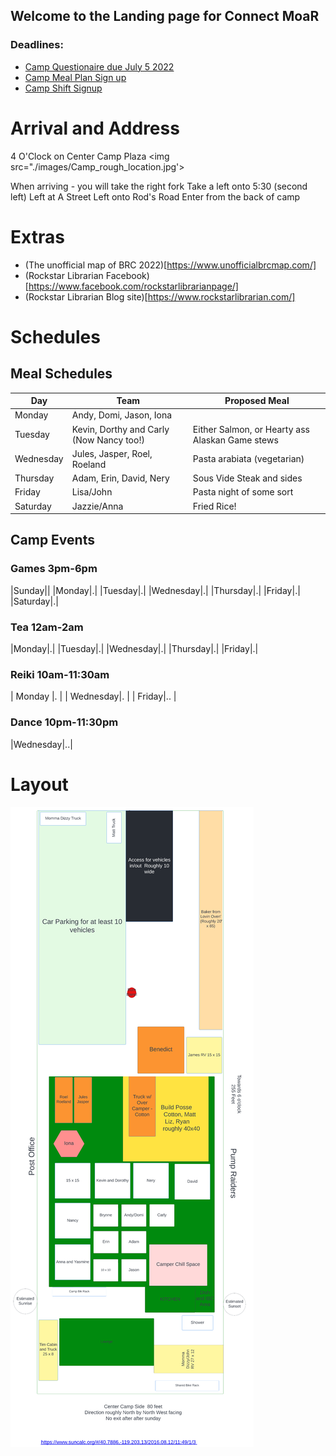 ## Welcome to the Landing page for Connect MoaR

### Deadlines:
* [Camp Questionaire due July 5 2022](https://forms.gle/hVggiE9id1CJw2H59) 
* [Camp Meal Plan Sign up](https://forms.gle/Gon5jkSN8AGf1JsM8)
* [Camp Shift Signup](https://forms.gle/haT4VcDZyxvidDFYA)

# Arrival and Address
4 O'Clock on Center Camp Plaza
<img src="./images/Camp_rough_location.jpg'>

When arriving - you will take the right fork
Take a left onto 5:30 (second left)
Left at A Street
Left onto Rod's Road
Enter from the back of camp


# Extras
* (The unofficial map of BRC 2022)[https://www.unofficialbrcmap.com/]
* (Rockstar Librarian Facebook)[https://www.facebook.com/rockstarlibrarianpage/]
* (Rockstar Librarian Blog site)[https://www.rockstarlibrarian.com/]


# Schedules
## Meal Schedules

|Day| Team| Proposed Meal|
|---------|-------------------|----------------------------------|
|Monday| Andy, Domi, Jason, Iona| |
|Tuesday| Kevin, Dorthy and Carly  (Now Nancy too!)| Either Salmon, or Hearty ass Alaskan Game stews|
|Wednesday|Jules, Jasper, Roel, Roeland | Pasta arabiata (vegetarian)|
|Thursday|Adam, Erin, David, Nery|Sous Vide Steak and sides|
|Friday|Lisa/John|Pasta night of some sort |
|Saturday|Jazzie/Anna| Fried Rice!|


## Camp Events
### Games  3pm-6pm

|Sunday||
|Monday|.|
|Tuesday|.|
|Wednesday|.|
|Thursday|.|
|Friday|.|
|Saturday|.|

### Tea  12am-2am

|Monday|.|
|Tuesday|.|
|Wednesday|.|
|Thursday|.|
|Friday|.|

### Reiki   10am-11:30am

| Monday |. |
| Wednesday|. | 
| Friday|.. | 

### Dance  10pm-11:30pm

|Wednesday|..|



# Layout

<img src="images/camp-layout.png" alt="Camp Layout" />
